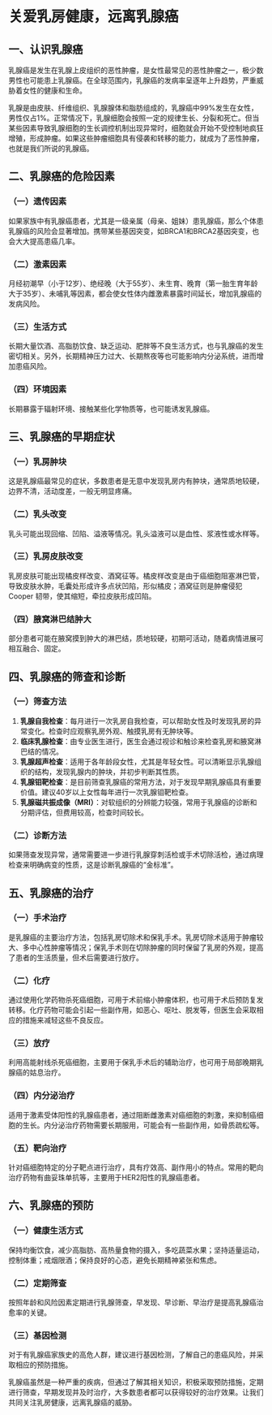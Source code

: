 # 关爱乳房健康，远离乳腺癌

## 一、认识乳腺癌
乳腺癌是发生在乳腺上皮组织的恶性肿瘤，是女性最常见的恶性肿瘤之一，极少数男性也可能患上乳腺癌。在全球范围内，乳腺癌的发病率呈逐年上升趋势，严重威胁着女性的健康和生命。

乳腺是由皮肤、纤维组织、乳腺腺体和脂肪组成的，乳腺癌中99%发生在女性，男性仅占1%。正常情况下，乳腺细胞会按照一定的规律生长、分裂和死亡。但当某些因素导致乳腺细胞的生长调控机制出现异常时，细胞就会开始不受控制地疯狂增殖，形成肿瘤。如果这些肿瘤细胞具有侵袭和转移的能力，就成为了恶性肿瘤，也就是我们所说的乳腺癌。

## 二、乳腺癌的危险因素
### （一）遗传因素
如果家族中有乳腺癌患者，尤其是一级亲属（母亲、姐妹）患乳腺癌，那么个体患乳腺癌的风险会显著增加。携带某些基因突变，如BRCA1和BRCA2基因突变，也会大大提高患癌几率。

### （二）激素因素
月经初潮早（小于12岁）、绝经晚（大于55岁）、未生育、晚育（第一胎生育年龄大于35岁）、未哺乳等因素，都会使女性体内雌激素暴露时间延长，增加乳腺癌的发病风险。

### （三）生活方式
长期大量饮酒、高脂肪饮食、缺乏运动、肥胖等不良生活方式，也与乳腺癌的发生密切相关。另外，长期精神压力过大、长期熬夜等也可能影响内分泌系统，进而增加患癌风险。

### （四）环境因素
长期暴露于辐射环境、接触某些化学物质等，也可能诱发乳腺癌。

## 三、乳腺癌的早期症状
### （一）乳房肿块
这是乳腺癌最常见的症状，多数患者是无意中发现乳房内有肿块，通常质地较硬，边界不清，活动度差，一般无明显疼痛。

### （二）乳头改变
乳头可能出现回缩、凹陷、溢液等情况。乳头溢液可以是血性、浆液性或水样等。

### （三）乳房皮肤改变
乳房皮肤可能出现橘皮样改变、酒窝征等。橘皮样改变是由于癌细胞阻塞淋巴管，导致皮肤水肿，毛囊处形成许多点状凹陷，形似橘皮；酒窝征则是肿瘤侵犯 Cooper 韧带，使其缩短，牵拉皮肤形成凹陷。

### （四）腋窝淋巴结肿大
部分患者可能在腋窝摸到肿大的淋巴结，质地较硬，初期可活动，随着病情进展可相互融合、固定。

## 四、乳腺癌的筛查和诊断
### （一）筛查方法
1. **乳腺自我检查**：每月进行一次乳房自我检查，可以帮助女性及时发现乳房的异常变化。检查时应观察乳房外观、触摸乳房有无肿块等。
2. **临床乳腺检查**：由专业医生进行，医生会通过视诊和触诊来检查乳房和腋窝淋巴结的情况。
3. **乳腺超声检查**：适用于各年龄段女性，尤其是年轻女性。可以清晰显示乳腺组织的结构，发现乳腺内的肿块，并初步判断其性质。
4. **乳腺钼靶检查**：是目前筛查乳腺癌的常用方法，对于发现早期乳腺癌具有重要价值。建议40岁以上女性每年进行一次乳腺钼靶检查。
5. **乳腺磁共振成像（MRI）**：对软组织的分辨能力较强，常用于乳腺癌的诊断和分期评估，但费用较高，检查时间较长。

### （二）诊断方法
如果筛查发现异常，通常需要进一步进行乳腺穿刺活检或手术切除活检，通过病理检查来明确病变的性质，这是诊断乳腺癌的“金标准”。

## 五、乳腺癌的治疗
### （一）手术治疗
是乳腺癌的主要治疗方法，包括乳房切除术和保乳手术。乳房切除术适用于肿瘤较大、多中心性肿瘤等情况；保乳手术则在切除肿瘤的同时保留了乳房的外观，提高了患者的生活质量，但术后需要进行放疗。

### （二）化疗
通过使用化学药物杀死癌细胞，可用于术前缩小肿瘤体积，也可用于术后预防复发转移。化疗药物可能会引起一些副作用，如恶心、呕吐、脱发等，但医生会采取相应的措施来减轻这些不良反应。

### （三）放疗
利用高能射线杀死癌细胞，主要用于保乳手术后的辅助治疗，也可用于局部晚期乳腺癌的姑息治疗。

### （四）内分泌治疗
适用于激素受体阳性的乳腺癌患者，通过阻断雌激素对癌细胞的刺激，来抑制癌细胞的生长。内分泌治疗药物需要长期服用，可能会有一些副作用，如骨质疏松等。

### （五）靶向治疗
针对癌细胞特定的分子靶点进行治疗，具有疗效高、副作用小的特点。常用的靶向治疗药物有曲妥珠单抗等，主要用于HER2阳性的乳腺癌患者。

## 六、乳腺癌的预防
### （一）健康生活方式
保持均衡饮食，减少高脂肪、高热量食物的摄入，多吃蔬菜水果；坚持适量运动，控制体重；戒烟限酒；保持良好的心态，避免长期精神紧张和焦虑。

### （二）定期筛查
按照年龄和风险因素定期进行乳腺筛查，早发现、早诊断、早治疗是提高乳腺癌治愈率的关键。

### （三）基因检测
对于有乳腺癌家族史的高危人群，建议进行基因检测，了解自己的患癌风险，并采取相应的预防措施。

乳腺癌虽然是一种严重的疾病，但通过了解其相关知识，积极采取预防措施，定期进行筛查，早期发现并及时治疗，大多数患者都可以获得较好的治疗效果。让我们共同关注乳房健康，远离乳腺癌的威胁。 